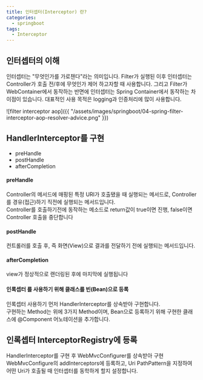 ```yaml
---
title: 인터셉터(Interceptor) 란?
categories:
  - springboot
tags: 
  - Interceptor
---
```


## 인터셉터의 이해
인터셉터는 "무엇인가를 가로챈다"라는 의미입니다. Filter가 실행된 이후 인터셉터는 Controller가 호출 전/후에 무엇인가 제어 하고자할 때 사용합니다. 그리고 Filter가 WebContainer에서 동작하는 반면에 인터셉터는 Spring Container에서 동작하는 차이점이 있습니다.
대표적인 사용 목적은 logging과 인증처리에 많이 사용합니다.

![filter interceptor aop]({{ "/assets/images/springboot/04-spring-filter-interceptor-aop-resolver-advice.png" }})

## HandlerInterceptor를 구현
- preHandle
- postHandle
- afterCompletion

#### preHandle
Controller의 메서드에 매핑된 특정 URI가 호출됐을 때 실행되는 메서드로, Controller를 경유(접근)하기 직전에 실행되는 메서드입니다.  
Controller를 호출하기전에 동작하는 메소드로 return값이 true이면 진행, false이면 Controller 호출을 중단합니다  

#### postHandle
컨트롤러를 호출 후, 즉 화면(View)으로 결과를 전달하기 전에 실행되는 메서드입니다. 

#### afterCompletion
view가 정상적으로 랜더링된 후에 마지막에 실행됩니다

#### 인록셉터 를 사용하기 위해 클래스를 빈(Bean)으로 등록
인록셉터 사용하기 먼저 HandlerInterceptor를 상속받아 구현합니다.  
구현하는 Method는 위에 3가지 Method이며, Bean으로 등록하기 위해 구현한 클래스에 @Component 어노테이션을 추가합니다.  

## 인록셉터 InterceptorRegistry에 등록
HandlerInterceptor를 구현 후 WebMvcConfigurer를 상속받아 구현 WebMvcConfigure의 addInterceptors에 등록하고, 
Uri PathPattern을 지정하여 어떤 Uri가 호출될 때 인터셉터를 동학하게 할지 설정합니다.

